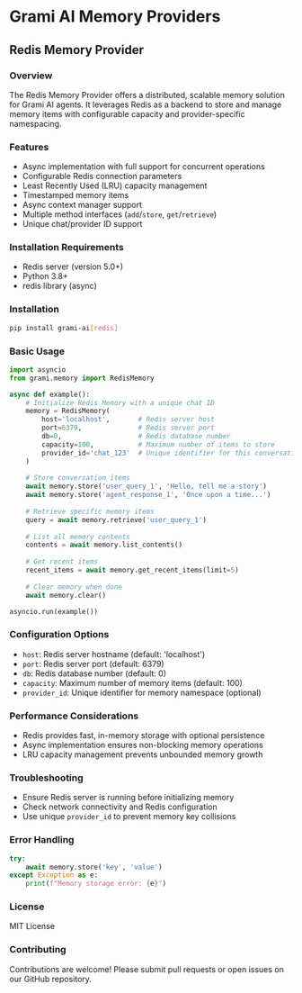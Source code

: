 # Grami AI Memory Providers

## Redis Memory Provider

### Overview
The Redis Memory Provider offers a distributed, scalable memory solution for Grami AI agents. It leverages Redis as a backend to store and manage memory items with configurable capacity and provider-specific namespacing.

### Features
- Async implementation with full support for concurrent operations
- Configurable Redis connection parameters
- Least Recently Used (LRU) capacity management
- Timestamped memory items
- Async context manager support
- Multiple method interfaces (`add`/`store`, `get`/`retrieve`)
- Unique chat/provider ID support

### Installation Requirements
- Redis server (version 5.0+)
- Python 3.8+
- redis library (async)

### Installation
```bash
pip install grami-ai[redis]
```

### Basic Usage

```python
import asyncio
from grami.memory import RedisMemory

async def example():
    # Initialize Redis Memory with a unique chat ID
    memory = RedisMemory(
        host='localhost',       # Redis server host
        port=6379,              # Redis server port
        db=0,                   # Redis database number
        capacity=100,           # Maximum number of items to store
        provider_id='chat_123'  # Unique identifier for this conversation
    )
    
    # Store conversation items
    await memory.store('user_query_1', 'Hello, tell me a story')
    await memory.store('agent_response_1', 'Once upon a time...')
    
    # Retrieve specific memory items
    query = await memory.retrieve('user_query_1')
    
    # List all memory contents
    contents = await memory.list_contents()
    
    # Get recent items
    recent_items = await memory.get_recent_items(limit=5)
    
    # Clear memory when done
    await memory.clear()

asyncio.run(example())
```

### Configuration Options
- `host`: Redis server hostname (default: 'localhost')
- `port`: Redis server port (default: 6379)
- `db`: Redis database number (default: 0)
- `capacity`: Maximum number of memory items (default: 100)
- `provider_id`: Unique identifier for memory namespace (optional)

### Performance Considerations
- Redis provides fast, in-memory storage with optional persistence
- Async implementation ensures non-blocking memory operations
- LRU capacity management prevents unbounded memory growth

### Troubleshooting
- Ensure Redis server is running before initializing memory
- Check network connectivity and Redis configuration
- Use unique `provider_id` to prevent memory key collisions

### Error Handling
```python
try:
    await memory.store('key', 'value')
except Exception as e:
    print(f"Memory storage error: {e}")
```

### License
MIT License

### Contributing
Contributions are welcome! Please submit pull requests or open issues on our GitHub repository.
